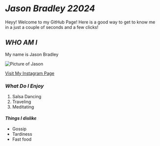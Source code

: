 # _Jason Bradley 22024_

Heyy! Welcome to my GitHub Page! Here is a good way to get to know me in a just a couple of seconds and a few clicks!

## _WHO AM I_

My name is Jason Bradley
    
![Picture of Jason](https://github.com/Bradlj03/Pictures-Code-Immersives/issues/1#issue-1113149880)

[Visit My Instagram Page](https://www.instagram.com/iamjaybrad "IJason's Instagram Page")

### _What Do I Enjoy_

1. Salsa Dancing
2. Traveling
3. Meditating

#### _Things I dislike_
- Gossip
- Tardiness
- Fast food
